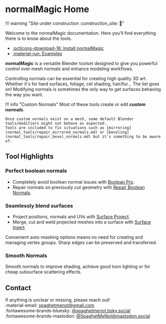 # normalMagic Home

!!! warning "Site under construction :construction_site: :construction:"

Welcome to the normalMagic documentation. Here you'll find everything there is to know about the tools.
<div class="grid cards" markdown>

- [:octicons-download-16: Install normalMagic](install.md)
- [:material-run: Examples](examples.md)

</div>

**normalMagic** is a versatile Blender toolset designed to give you powerful control over mesh normals and enhance modeling workflows.

Controlling normals can be essential for creating high quality 3D art. Whether it's for hard surfaces, foliage, cel shading, hair/fur... The list goes on! Modifying normals is sometimes the only way to get surfaces behaving the way you want.

!!! info "Custom Normals"
    Most of these tools create or edit ***custom normals***.

    Once custom normals exist on a mesh, some default Blender tools/modifiers might not behave as expected. 
    Tools are included to fix situations such as [mirroring](normal_tools/repair_mirrored_normals.md) or [beveling](normal_tools/repair_bevel_normals.md) but it's something to be aware of.

## Tool Highlights

### **Perfect boolean normals**

- Completely avoid boolean normal issues with [Boolean Pro](mesh_tools/boolean_pro.md).
- Repair normals on previously cut geometry with [Repair Boolean Normals](normal_tools/repair_boolean_normals.md).

### **Seamlessly blend surfaces**

- Project positions, normals and UVs with [Surface Project](mesh_tools/surface_project.md).
- Merge, cut and weld projected meshes into a surface with [Surface Insert](mesh_tools/surface_insert.md).

Convenient auto-masking options means no need for creating and managing vertex groups. Sharp edges can be preserved and transferred.

### **Smooth Normals**

Smooth normals to improve shading, achieve good toon lighting or for cheap subsurface scattering effects.


## Contact

If anything is unclear or missing, please reach out!  
:material-email: <spaghetmenot@gmail.com>  
:fontawesome-brands-bluesky: [@spaghetmenot.bsky.social](https://bsky.app/profile/spaghetmenot.bsky.social)  
:fontawesome-brands-mastodon: [@SpaghetMeNot@mastodon.social](https://mastodon.social/@SpaghetMeNot)